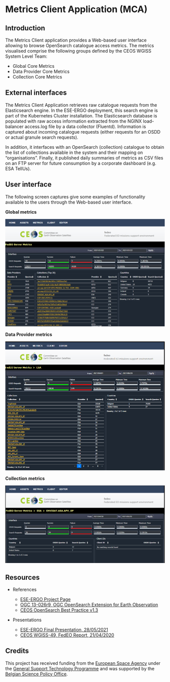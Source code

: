 # Metrics Client Application (MCA)

## Introduction

The Metrics Client application provides a Web-based user interface allowing to browse OpenSearch catalogue access metrics.  The metrics visualised comprise the following groups defined by the CEOS WGISS System Level Team:

*	Global Core Metrics
*	Data Provider Core Metrics
*	Collection Core Metrics


## External interfaces

The Metrics Client Application retrieves raw catalogue requests from the Elasticsearch engine.  In the ESE-ERGO deployment, this search engine is part of the Kubernetes Cluster installation.  The Elasticsearch database is populated with raw access information extracted from the NGINX load-balancer access.log file by a data collector (Fluentd).  Information is captured about incoming catalogue requests (either requests for an OSDD or actual granule search requests).

In addition, it interfaces with an OpenSearch (collection) catalogue to obtain the list of collections available in the system and their mapping on “organisations”.
Finally, it published daily summaries of metrics as CSV files on an FTP server for future consumption by a corporate dashboard (e.g. ESA TellUs).  
 


## User interface

The following screen captures give some examples of functionality available to the users through the Web-based user interface.  

**Global metrics**

![Global metrics](/images/global-metrics.png)

**Data Provider metrics**

![Provider metrics](/images/provider-metrics.png)

**Collection metrics**

![Collection metrics](/images/collection-metrics.png)


## Resources

* References
  * [ESE-ERGO Project Page](https://wiki.services.eoportal.org/tiki-index.php?page=ESE-ERGO)
  * [OGC 13-026r9, OGC OpenSearch Extension for Earth Observation](https://docs.opengeospatial.org/is/13-026r9/13-026r9.html)
  * [CEOS OpenSearch Best Practice v1.3](https://ceos.org/document_management/Working_Groups/WGISS/Documents/WGISS%20Best%20Practices/CEOS%20OpenSearch%20Best%20Practice.pdf) 
  
* Presentations
  * [ESE-ERGO Final Presentation, 28/05/2021](./documentation/20210528-ESE-ERGO-FP-Achievements-3-metrics.pdf)  
  * [CEOS WGISS-49, FedEO Report, 21/04/2020](http://ceos.org/document_management/Working_Groups/WGISS/Meetings/WGISS-49/1.%20Tuesday%20April%2021/20200421T1325_FedEO_Report.pptx)

## Credits

This project has received funding from the [European Space Agency](https://esa.int) under the [General Support Technology Programme](http://www.esa.int/Enabling_Support/Space_Engineering_Technology/Shaping_the_Future/About_the_General_Support_Technology_Programme_GSTP) and was supported by the [Belgian Science Policy Office](https://www.belspo.be/belspo/index_en.stm).
